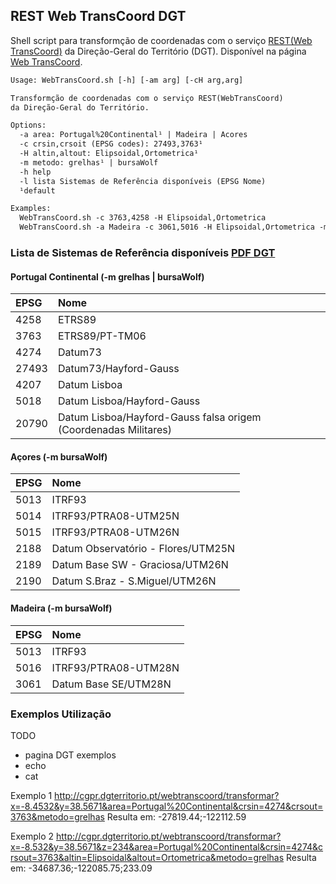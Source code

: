 ## REST Web TransCoord DGT
Shell script para transformção de coordenadas com o serviço [REST(Web TransCoord)](https://www.dgterritorio.gov.pt/geodesia/transformacao-coordenadas/Web-TransCoord) da Direção-Geral do Território (DGT). Disponível na página [Web TransCoord](http://cgpr.dgterritorio.pt/webtranscoord/).

```txt
Usage: WebTransCoord.sh [-h] [-am arg] [-cH arg,arg]

Transformção de coordenadas com o serviço REST(WebTransCoord)
da Direção-Geral do Território.

Options:
  -a area: Portugal%20Continental¹ | Madeira | Acores
  -c crsin,crsoit (EPSG codes): 27493,3763¹
  -H altin,altout: Elipsoidal,Ortometrica¹
  -m metodo: grelhas¹ | bursaWolf
  -h help
  -l lista Sistemas de Referência disponíveis (EPSG Nome)
  ¹default

Examples:
  WebTransCoord.sh -c 3763,4258 -H Elipsoidal,Ortometrica
  WebTransCoord.sh -a Madeira -c 3061,5016 -H Elipsoidal,Ortometrica -m bursaWolf
```

### Lista de Sistemas de Referência disponíveis [PDF DGT](https://www.dgterritorio.gov.pt/sites/default/files/ficheiros-geodesia/CodigosWebTransCoord.pdf)

#### Portugal Continental (-m grelhas | bursaWolf)
|EPSG|Nome|
|:----|:-|
|4258 |ETRS89|
|3763 |ETRS89/PT-TM06|
|4274 |Datum73|
|27493|Datum73/Hayford-Gauss|
|4207 |Datum Lisboa|
|5018 |Datum Lisboa/Hayford-Gauss|
|20790|Datum Lisboa/Hayford-Gauss falsa origem (Coordenadas Militares)|

#### Açores (-m bursaWolf)
|EPSG|Nome|
|:----|:-|
|5013 |ITRF93|
|5014 |ITRF93/PTRA08-UTM25N|
|5015 |ITRF93/PTRA08-UTM26N|
|2188 |Datum Observatório - Flores/UTM25N|
|2189 |Datum Base SW - Graciosa/UTM26N|
|2190 |Datum S.Braz - S.Miguel/UTM26N|

#### Madeira (-m bursaWolf)
|EPSG|Nome|
|:----|:-|
|5013 |ITRF93|
|5016 |ITRF93/PTRA08-UTM28N|
|3061 |Datum Base SE/UTM28N|

### Exemplos Utilização
TODO
* pagina DGT exemplos
* echo
* cat

Exemplo 1
http://cgpr.dgterritorio.pt/webtranscoord/transformar?x=-8.4532&y=38.5671&area=Portugal%20Continental&crsin=4274&crsout=3763&metodo=grelhas
Resulta em:
-27819.44;-122112.59

Exemplo 2
http://cgpr.dgterritorio.pt/webtranscoord/transformar?x=-8.532&y=38.5671&z=234&area=Portugal%20Continental&crsin=4274&crsout=3763&altin=Elipsoidal&altout=Ortometrica&metodo=grelhas
Resulta em:
-34687.36;-122085.75;233.09
